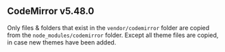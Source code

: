 ## CodeMirror v5.48.0

Only files & folders that exist in the `vendor/codemirror` folder are copied from the `node_modules/codemirror` folder. Except all theme files are copied, in case new themes have been added.
